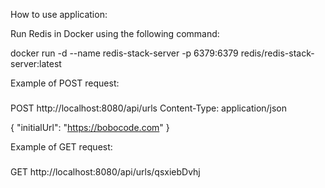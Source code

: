How to use application:

Run Redis in Docker using the following command:

docker run -d --name redis-stack-server -p 6379:6379 redis/redis-stack-server:latest

Example of POST request:
###
POST http://localhost:8080/api/urls
Content-Type: application/json

{
"initialUrl": "https://bobocode.com"
}


Example of GET request:
###
GET http://localhost:8080/api/urls/qsxiebDvhj
